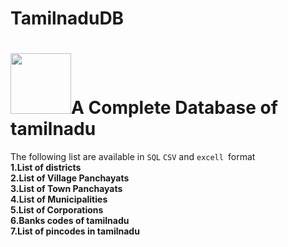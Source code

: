 # TamilnaduDB
<h1><img src="https://github.com/NaveenDA/TamilnaduDB/blob/master/TamilnaduDB.png" width="97px">A Complete Database of tamilnadu</h1> 
The following list are available in <code>SQL</code> <code>CSV</code> and <code>excell </code>format<br>
<b> 1.List of districts <br>
2.List of Village Panchayats<br>
3.List of Town Panchayats<br>
4.List of Municipalities<br>
5.List of Corporations<br>
6.Banks codes of tamilnadu<br>
7.List of pincodes in tamilnadu </b>
